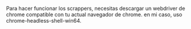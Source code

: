 Para hacer funcionar los scrappers, necesitas descargar un webdriver de chrome compatible con tu actual navegador de chrome. en mi caso, uso chrome-headless-shell-win64. 
